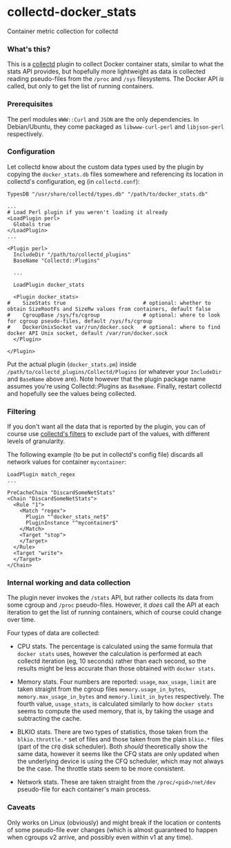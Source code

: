 # collectd-docker_stats
Container metric collection for collectd

### What's this?

This is a [collectd](https://collectd.org/) plugin to collect Docker container stats, similar to what the stats API provides, but hopefully more lightweight as data is collected reading pseudo-files from the `/proc` and `/sys` filesystems. The Docker API _is_ called, but only to get the list of running containers.

### Prerequisites

The perl modules `WWW::Curl` and `JSON` are the only dependencies. In Debian/Ubuntu, they come packaged as `libwww-curl-perl` and `libjson-perl` respectively.


### Configuration

Let collectd know about the custom data types used by the plugin by copying the `docker_stats.db` files somewhere and referencing its location in collectd's configuration, eg (in `collectd.conf`):

```
TypesDB "/usr/share/collectd/types.db" "/path/to/docker_stats.db"

...
# Load Perl plugin if you weren't loading it already
<LoadPlugin perl>
  Globals true
</LoadPlugin>
...

<Plugin perl>
  IncludeDir "/path/to/collectd_plugins"
  BaseName "Collectd::Plugins"

  ...

  LoadPlugin docker_stats

  <Plugin docker_stats>
#    SizeStats true                         # optional: whether to obtain SizeRootFs and SizeRw values from containers, default false
#    CgroupBase /sys/fs/cgroup              # optional: where to look for cgroup pseudo-files, default /sys/fs/cgroup
#    DockerUnixSocket var/run/docker.sock   # optional: where to find docker API Unix socket, default /var/run/docker.sock
  </Plugin>

</Plugin>
```

Put the actual plugin (`docker_stats.pm`) inside `/path/to/collectd_plugins/Collectd/Plugins` (or whatever your `IncludeDir` and `BaseName` above are). Note however that the plugin package name assumes you're using Collectd::Plugins as `BaseName`.
Finally, restart collectd and hopefully see the values being collected.

### Filtering

If you don't want all the data that is reported by the plugin, you can of course use [collectd's filters](https://collectd.org/documentation/manpages/collectd.conf.5.shtml#filter_configuration) to exclude part of the values, with different levels of granularity.

The following example (to be put in collectd's config file) discards all network values for container `mycontainer`:

```
LoadPlugin match_regex
...

PreCacheChain "DiscardSomeNetStats"
<Chain "DiscardSomeNetStats">
  <Rule "1">
    <Match "regex">
      Plugin "^docker_stats_net$"
      PluginInstance "^mycontainer$"
    </Match>
    <Target "stop">
    </Target>
  </Rule>
  <Target "write">
  </Target>
</Chain>
```


### Internal working and data collection

The plugin never invokes the `/stats` API, but rather collects its data from some cgroup and `/proc` pseudo-files. However, it *does* call the API at each iteration to get the list of running containers, which of course could change over time.

Four types of data are collected:

- CPU stats. The percentage is calculated using the same formula that `docker stats` uses, however the calculation is performed at each collectd iteration (eg, 10 seconds) rather than each second, so the results might be less accurate than those obtained with `docker stats`.

- Memory stats. Four numbers are reported: `usage`, `max_usage`, `limit` are taken straight from the cgroup files `memory.usage_in_bytes`, `memory.max_usage_in_bytes` and `memory.limit_in_bytes` respectively. The fourth value, `usage_stats`, is calculated similarly to how `docker stats` seems to compute the used memory, that is, by taking the usage and subtracting the cache.

- BLKIO stats. There are two types of statistics, those taken from the `blkio.throttle.*` set of files and those taken from the plain `blkio.*` files (part of the `CFQ` disk scheduler). Both *should* theoretically show the same data, however it seems like the CFQ stats are only updated when the underlying device is using the CFQ scheduler, which may not always be the case. The throttle stats seem to be more consistent.

- Network stats. These are taken straight from the `/proc/<pid>/net/dev` pseudo-file for each container's main process.

### Caveats

Only works on Linux (obviously) and might break if the location or contents of some pseudo-file ever changes (which is almost guaranteed to happen when cgroups v2 arrive, and possibly even within v1 at any time).

